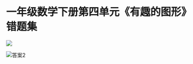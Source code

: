 # 一年级数学下册第四单元《有趣的图形》错题集


![](https://gitee.com/iwyang/pics/raw/master/20200609215949.jpg)

![答案2](https://gitee.com/iwyang/pics/raw/master/20200609215950.jpg)

